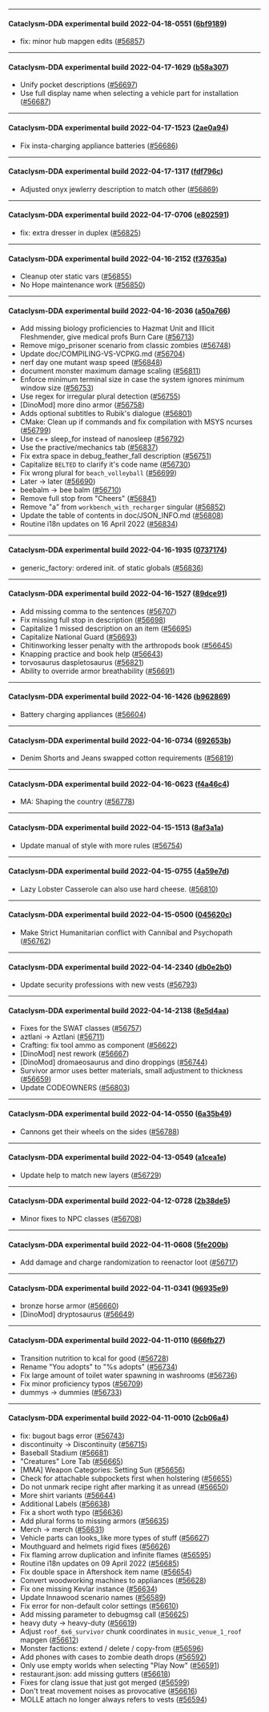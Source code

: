 
---

#### Cataclysm-DDA experimental build 2022-04-18-0551 ([6bf9189](https://github.com/CleverRaven/Cataclysm-DDA/releases/tag/cdda-experimental-2022-04-18-0551))

* fix: minor hub mapgen edits ([#56857](https://github.com/CleverRaven/Cataclysm-DDA/pull/56857))

---

#### Cataclysm-DDA experimental build 2022-04-17-1629 ([b58a307](https://github.com/CleverRaven/Cataclysm-DDA/releases/tag/cdda-experimental-2022-04-17-1629))

* Unify pocket descriptions ([#56697](https://github.com/CleverRaven/Cataclysm-DDA/pull/56697))
* Use full display name when selecting a vehicle part for installation ([#56687](https://github.com/CleverRaven/Cataclysm-DDA/pull/56687))

---

#### Cataclysm-DDA experimental build 2022-04-17-1523 ([2ae0a94](https://github.com/CleverRaven/Cataclysm-DDA/releases/tag/cdda-experimental-2022-04-17-1523))

* Fix insta-charging appliance batteries ([#56686](https://github.com/CleverRaven/Cataclysm-DDA/pull/56686))

---

#### Cataclysm-DDA experimental build 2022-04-17-1317 ([fdf796c](https://github.com/CleverRaven/Cataclysm-DDA/releases/tag/cdda-experimental-2022-04-17-1317))

* Adjusted onyx jewlerry description to match other ([#56869](https://github.com/CleverRaven/Cataclysm-DDA/pull/56869))

---

#### Cataclysm-DDA experimental build 2022-04-17-0706 ([e802591](https://github.com/CleverRaven/Cataclysm-DDA/releases/tag/cdda-experimental-2022-04-17-0706))

* fix: extra dresser in duplex ([#56825](https://github.com/CleverRaven/Cataclysm-DDA/pull/56825))

---

#### Cataclysm-DDA experimental build 2022-04-16-2152 ([f37635a](https://github.com/CleverRaven/Cataclysm-DDA/releases/tag/cdda-experimental-2022-04-16-2152))

* Cleanup oter static vars ([#56855](https://github.com/CleverRaven/Cataclysm-DDA/pull/56855))
* No Hope maintenance work ([#56850](https://github.com/CleverRaven/Cataclysm-DDA/pull/56850))

---

#### Cataclysm-DDA experimental build 2022-04-16-2036 ([a50a766](https://github.com/CleverRaven/Cataclysm-DDA/releases/tag/cdda-experimental-2022-04-16-2036))

* Add missing biology proficiencies to Hazmat Unit and Illicit Fleshmender, give medical profs Burn Care ([#56713](https://github.com/CleverRaven/Cataclysm-DDA/pull/56713))
* Remove migo_prisoner scenario from classic zombies ([#56748](https://github.com/CleverRaven/Cataclysm-DDA/pull/56748))
* Update doc/COMPILING-VS-VCPKG.md ([#56704](https://github.com/CleverRaven/Cataclysm-DDA/pull/56704))
* nerf day one mutant wasp speed ([#56848](https://github.com/CleverRaven/Cataclysm-DDA/pull/56848))
* document monster maximum damage scaling ([#56811](https://github.com/CleverRaven/Cataclysm-DDA/pull/56811))
* Enforce minimum terminal size in case the system ignores minimum window size ([#56753](https://github.com/CleverRaven/Cataclysm-DDA/pull/56753))
* Use regex for irregular plural detection ([#56755](https://github.com/CleverRaven/Cataclysm-DDA/pull/56755))
* [DinoMod] more dino armor ([#56758](https://github.com/CleverRaven/Cataclysm-DDA/pull/56758))
* Adds optional subtitles to Rubik's dialogue ([#56801](https://github.com/CleverRaven/Cataclysm-DDA/pull/56801))
* CMake: Clean up if commands and fix compilation with MSYS ncurses ([#56799](https://github.com/CleverRaven/Cataclysm-DDA/pull/56799))
* Use c++ sleep_for instead of nanosleep ([#56792](https://github.com/CleverRaven/Cataclysm-DDA/pull/56792))
* Use the practive/mechanics tab ([#56837](https://github.com/CleverRaven/Cataclysm-DDA/pull/56837))
* Fix extra space in debug_feather_fall description ([#56751](https://github.com/CleverRaven/Cataclysm-DDA/pull/56751))
* Capitalize `BELTED` to clarify it's code name ([#56730](https://github.com/CleverRaven/Cataclysm-DDA/pull/56730))
* Fix wrong plural for `beach_volleyball` ([#56699](https://github.com/CleverRaven/Cataclysm-DDA/pull/56699))
* Later → later ([#56690](https://github.com/CleverRaven/Cataclysm-DDA/pull/56690))
* beebalm → bee balm ([#56710](https://github.com/CleverRaven/Cataclysm-DDA/pull/56710))
* Remove full stop from "Cheers" ([#56841](https://github.com/CleverRaven/Cataclysm-DDA/pull/56841))
* Remove "a" from `workbench_with_recharger` singular ([#56852](https://github.com/CleverRaven/Cataclysm-DDA/pull/56852))
* Update the table of contents in doc/JSON_INFO.md ([#56808](https://github.com/CleverRaven/Cataclysm-DDA/pull/56808))
* Routine i18n updates on 16 April 2022 ([#56834](https://github.com/CleverRaven/Cataclysm-DDA/pull/56834))

---

#### Cataclysm-DDA experimental build 2022-04-16-1935 ([0737174](https://github.com/CleverRaven/Cataclysm-DDA/releases/tag/cdda-experimental-2022-04-16-1935))

* generic_factory: ordered init. of static globals ([#56836](https://github.com/CleverRaven/Cataclysm-DDA/pull/56836))

---

#### Cataclysm-DDA experimental build 2022-04-16-1527 ([89dce91](https://github.com/CleverRaven/Cataclysm-DDA/releases/tag/cdda-experimental-2022-04-16-1527))

* Add missing comma to the sentences ([#56707](https://github.com/CleverRaven/Cataclysm-DDA/pull/56707))
* Fix missing full stop in description ([#56698](https://github.com/CleverRaven/Cataclysm-DDA/pull/56698))
* Capitalize 1 missed description on an item ([#56695](https://github.com/CleverRaven/Cataclysm-DDA/pull/56695))
* Capitalize National Guard ([#56693](https://github.com/CleverRaven/Cataclysm-DDA/pull/56693))
* Chitinworking lesser penalty with the arthropods book ([#56645](https://github.com/CleverRaven/Cataclysm-DDA/pull/56645))
* Knapping practice and book help ([#56643](https://github.com/CleverRaven/Cataclysm-DDA/pull/56643))
* torvosaurus daspletosaurus ([#56821](https://github.com/CleverRaven/Cataclysm-DDA/pull/56821))
* Ability to override armor breathability ([#56691](https://github.com/CleverRaven/Cataclysm-DDA/pull/56691))

---

#### Cataclysm-DDA experimental build 2022-04-16-1426 ([b962869](https://github.com/CleverRaven/Cataclysm-DDA/releases/tag/cdda-experimental-2022-04-16-1426))

* Battery charging appliances ([#56604](https://github.com/CleverRaven/Cataclysm-DDA/pull/56604))

---

#### Cataclysm-DDA experimental build 2022-04-16-0734 ([692653b](https://github.com/CleverRaven/Cataclysm-DDA/releases/tag/cdda-experimental-2022-04-16-0734))

* Denim Shorts and Jeans swapped cotton requirements ([#56819](https://github.com/CleverRaven/Cataclysm-DDA/pull/56819))

---

#### Cataclysm-DDA experimental build 2022-04-16-0623 ([f4a46c4](https://github.com/CleverRaven/Cataclysm-DDA/releases/tag/cdda-experimental-2022-04-16-0623))

* MA: Shaping the country ([#56778](https://github.com/CleverRaven/Cataclysm-DDA/pull/56778))

---

#### Cataclysm-DDA experimental build 2022-04-15-1513 ([8af3a1a](https://github.com/CleverRaven/Cataclysm-DDA/releases/tag/cdda-experimental-2022-04-15-1513))

* Update manual of style with more rules ([#56754](https://github.com/CleverRaven/Cataclysm-DDA/pull/56754))

---

#### Cataclysm-DDA experimental build 2022-04-15-0755 ([4a59e7d](https://github.com/CleverRaven/Cataclysm-DDA/releases/tag/cdda-experimental-2022-04-15-0755))

* Lazy Lobster Casserole can also use hard cheese. ([#56810](https://github.com/CleverRaven/Cataclysm-DDA/pull/56810))

---

#### Cataclysm-DDA experimental build 2022-04-15-0500 ([045620c](https://github.com/CleverRaven/Cataclysm-DDA/releases/tag/cdda-experimental-2022-04-15-0500))

* Make Strict Humanitarian conflict with Cannibal and Psychopath ([#56762](https://github.com/CleverRaven/Cataclysm-DDA/pull/56762))

---

#### Cataclysm-DDA experimental build 2022-04-14-2340 ([db0e2b0](https://github.com/CleverRaven/Cataclysm-DDA/releases/tag/cdda-experimental-2022-04-14-2340))

* Update security professions with new vests ([#56793](https://github.com/CleverRaven/Cataclysm-DDA/pull/56793))

---

#### Cataclysm-DDA experimental build 2022-04-14-2138 ([8e5d4aa](https://github.com/CleverRaven/Cataclysm-DDA/releases/tag/cdda-experimental-2022-04-14-2138))

* Fixes for the SWAT classes ([#56757](https://github.com/CleverRaven/Cataclysm-DDA/pull/56757))
* aztlani → Aztlani ([#56711](https://github.com/CleverRaven/Cataclysm-DDA/pull/56711))
* Crafting: fix tool ammo as component ([#56622](https://github.com/CleverRaven/Cataclysm-DDA/pull/56622))
* [DinoMod] nest rework ([#56667](https://github.com/CleverRaven/Cataclysm-DDA/pull/56667))
* [DinoMod] dromaeosaurus and dino droppings ([#56744](https://github.com/CleverRaven/Cataclysm-DDA/pull/56744))
* Survivor armor uses better materials, small adjustment to thickness ([#56659](https://github.com/CleverRaven/Cataclysm-DDA/pull/56659))
* Update CODEOWNERS ([#56803](https://github.com/CleverRaven/Cataclysm-DDA/pull/56803))

---

#### Cataclysm-DDA experimental build 2022-04-14-0550 ([6a35b49](https://github.com/CleverRaven/Cataclysm-DDA/releases/tag/cdda-experimental-2022-04-14-0550))

* Cannons get their wheels on the sides ([#56788](https://github.com/CleverRaven/Cataclysm-DDA/pull/56788))

---

#### Cataclysm-DDA experimental build 2022-04-13-0549 ([a1cea1e](https://github.com/CleverRaven/Cataclysm-DDA/releases/tag/cdda-experimental-2022-04-13-0549))

* Update help to match new layers ([#56729](https://github.com/CleverRaven/Cataclysm-DDA/pull/56729))

---

#### Cataclysm-DDA experimental build 2022-04-12-0728 ([2b38de5](https://github.com/CleverRaven/Cataclysm-DDA/releases/tag/cdda-experimental-2022-04-12-0728))

* Minor fixes to NPC classes ([#56708](https://github.com/CleverRaven/Cataclysm-DDA/pull/56708))

---

#### Cataclysm-DDA experimental build 2022-04-11-0608 ([5fe200b](https://github.com/CleverRaven/Cataclysm-DDA/releases/tag/cdda-experimental-2022-04-11-0608))

* Add damage and charge randomization to reenactor loot ([#56717](https://github.com/CleverRaven/Cataclysm-DDA/pull/56717))

---

#### Cataclysm-DDA experimental build 2022-04-11-0341 ([96935e9](https://github.com/CleverRaven/Cataclysm-DDA/releases/tag/cdda-experimental-2022-04-11-0341))

* bronze horse armor ([#56660](https://github.com/CleverRaven/Cataclysm-DDA/pull/56660))
* [DinoMod] dryptosaurus ([#56649](https://github.com/CleverRaven/Cataclysm-DDA/pull/56649))

---

#### Cataclysm-DDA experimental build 2022-04-11-0110 ([666fb27](https://github.com/CleverRaven/Cataclysm-DDA/releases/tag/cdda-experimental-2022-04-11-0110))

* Transition nutrition to kcal for good ([#56728](https://github.com/CleverRaven/Cataclysm-DDA/pull/56728))
* Rename "You adopts" to "%s adopts" ([#56734](https://github.com/CleverRaven/Cataclysm-DDA/pull/56734))
* Fix large amount of toilet water spawning in washrooms ([#56736](https://github.com/CleverRaven/Cataclysm-DDA/pull/56736))
* Fix minor proficiency typos ([#56709](https://github.com/CleverRaven/Cataclysm-DDA/pull/56709))
* dummys → dummies ([#56733](https://github.com/CleverRaven/Cataclysm-DDA/pull/56733))

---

#### Cataclysm-DDA experimental build 2022-04-11-0010 ([2cb06a4](https://github.com/CleverRaven/Cataclysm-DDA/releases/tag/cdda-experimental-2022-04-11-0010))

* fix: bugout bags error ([#56743](https://github.com/CleverRaven/Cataclysm-DDA/pull/56743))
* discontinuity → Discontinuity ([#56715](https://github.com/CleverRaven/Cataclysm-DDA/pull/56715))
* Baseball Stadium ([#56681](https://github.com/CleverRaven/Cataclysm-DDA/pull/56681))
* "Creatures" Lore Tab ([#56665](https://github.com/CleverRaven/Cataclysm-DDA/pull/56665))
* [MMA] Weapon Categories: Setting Sun ([#56656](https://github.com/CleverRaven/Cataclysm-DDA/pull/56656))
* Check for attachable subpockets first when holstering ([#56655](https://github.com/CleverRaven/Cataclysm-DDA/pull/56655))
* Do not unmark recipe right after marking it as unread ([#56650](https://github.com/CleverRaven/Cataclysm-DDA/pull/56650))
* More shirt variants ([#56644](https://github.com/CleverRaven/Cataclysm-DDA/pull/56644))
* Additional Labels ([#56638](https://github.com/CleverRaven/Cataclysm-DDA/pull/56638))
* Fix a short woth typo ([#56636](https://github.com/CleverRaven/Cataclysm-DDA/pull/56636))
* Add plural forms to missing armors ([#56635](https://github.com/CleverRaven/Cataclysm-DDA/pull/56635))
* Merch → merch ([#56631](https://github.com/CleverRaven/Cataclysm-DDA/pull/56631))
* Vehicle parts can looks_like more types of stuff ([#56627](https://github.com/CleverRaven/Cataclysm-DDA/pull/56627))
* Mouthguard and helmets rigid fixes ([#56626](https://github.com/CleverRaven/Cataclysm-DDA/pull/56626))
* Fix flaming arrow duplication and infinite flames ([#56595](https://github.com/CleverRaven/Cataclysm-DDA/pull/56595))
* Routine i18n updates on 09 April 2022 ([#56685](https://github.com/CleverRaven/Cataclysm-DDA/pull/56685))
* Fix double space in Aftershock item name ([#56654](https://github.com/CleverRaven/Cataclysm-DDA/pull/56654))
* Convert woodworking machines to appliances ([#56628](https://github.com/CleverRaven/Cataclysm-DDA/pull/56628))
* Fix one missing Kevlar instance ([#56634](https://github.com/CleverRaven/Cataclysm-DDA/pull/56634))
* Update Innawood scenario names ([#56589](https://github.com/CleverRaven/Cataclysm-DDA/pull/56589))
* Fix error for non-default color settings ([#56610](https://github.com/CleverRaven/Cataclysm-DDA/pull/56610))
* Add missing parameter to debugmsg call ([#56625](https://github.com/CleverRaven/Cataclysm-DDA/pull/56625))
* heavy duty → heavy-duty ([#56619](https://github.com/CleverRaven/Cataclysm-DDA/pull/56619))
* Adjust `roof_6x6_survivor` chunk coordinates in `music_venue_1_roof` mapgen ([#56612](https://github.com/CleverRaven/Cataclysm-DDA/pull/56612))
* Monster factions: extend / delete / copy-from ([#56596](https://github.com/CleverRaven/Cataclysm-DDA/pull/56596))
* Add phones with cases to zombie death drops ([#56592](https://github.com/CleverRaven/Cataclysm-DDA/pull/56592))
* Only use empty worlds when selecting "Play Now" ([#56591](https://github.com/CleverRaven/Cataclysm-DDA/pull/56591))
* restaurant.json: add missing gutters ([#56618](https://github.com/CleverRaven/Cataclysm-DDA/pull/56618))
* Fixes for clang issue that just got merged ([#56599](https://github.com/CleverRaven/Cataclysm-DDA/pull/56599))
* Don't treat movement noises as provocative ([#56616](https://github.com/CleverRaven/Cataclysm-DDA/pull/56616))
* MOLLE attach no longer always refers to vests ([#56594](https://github.com/CleverRaven/Cataclysm-DDA/pull/56594))
